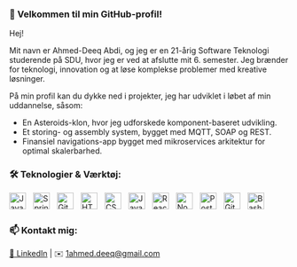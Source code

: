 ### 👋 Velkommen til min GitHub-profil!

Hej! 

Mit navn er Ahmed-Deeq Abdi, og jeg er en 21-årig Software Teknologi studerende på SDU, hvor jeg er ved at afslutte mit 6. semester. Jeg brænder for teknologi, innovation og at løse komplekse problemer med kreative løsninger.

På min profil kan du dykke ned i projekter, jeg har udviklet i løbet af min uddannelse, såsom:

- En Asteroids-klon, hvor jeg udforskede komponent-baseret udvikling.
- Et storing- og assembly system, bygget med MQTT, SOAP og REST.
- Finansiel navigations-app bygget med mikroservices arkitektur for optimal skalerbarhed.


### 🛠️ Teknologier & Værktøj:

<p>
    <img align="left" alt="Java" width="30px" style="padding-right:10px;" src="https://cdn.jsdelivr.net/gh/devicons/devicon/icons/java/java-original.svg"/>
    <img align="left" alt="Spring" width="30px" style="padding-right:10px;" src="https://cdn.jsdelivr.net/gh/devicons/devicon/icons/spring/spring-original.svg" />
    <img align="left" alt="Git" width="30px" style="padding-right:10px;" src="https://cdn.jsdelivr.net/gh/devicons/devicon/icons/git/git-original.svg" />
    <img align="left" alt="HTML" width="30px" style="padding-right:10px;" src="https://cdn.jsdelivr.net/gh/devicons/devicon/icons/html5/html5-plain.svg" />
    <img align="left" alt="CSS" width="30px" style="padding-right:10px;" src="https://cdn.jsdelivr.net/gh/devicons/devicon/icons/css3/css3-plain.svg" />
    <img align="left" alt="JavaScript" width="30px" style="padding-right:10px;" src="https://cdn.jsdelivr.net/gh/devicons/devicon/icons/javascript/javascript-plain.svg" />
    <img align="left" alt="React" width="30px" style="padding-right:10px;" src="https://cdn.jsdelivr.net/gh/devicons/devicon/icons/react/react-original.svg" />
    <img align="left" alt="NodeJS" width="30px" style="padding-right:10px;" src="https://cdn.jsdelivr.net/gh/devicons/devicon/icons/nodejs/nodejs-original.svg" />
    <img align="left" alt="PostgreSQL" width="30px" style="padding-right:10px;" src="https://cdn.jsdelivr.net/gh/devicons/devicon/icons/postgresql/postgresql-original.svg" />
    <img align="left" alt="GitHub" width="30px" style="padding-right:10px;" src="https://cdn.jsdelivr.net/gh/devicons/devicon/icons/github/github-original-wordmark.svg" />
    <img align="left" alt="Bash" width="30px" style="padding-right:10px;" src="https://cdn.jsdelivr.net/gh/devicons/devicon/icons/bash/bash-plain.svg" />
</p>

<br />
<br />

### 📫 Kontakt mig:

[🔗 LinkedIn](https://www.linkedin.com/in/ahmed-deeq-a-815508243/) | ✉️ 1ahmed.deeq@gmail.com
